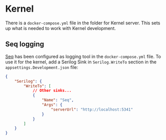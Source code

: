 # Kernel

There is a `docker-compose.yml` file in the folder for Kernel server.
This sets up what is needed to work with Kernel development.

## Seq logging

[Seq](https://datalust.co/seq) has been configured as logging tool in the `docker-compose.yml` file.
To use it for the kernel, add a Serilog Sink in `Serilog.WriteTo` section in the `appsettings.Development.json` file:

```json
{
    "Serilog": {
        "WriteTo": [
            // Other sinks...
            {
                "Name": "Seq",
                "Args": {
                    "serverUrl": "http://localhost:5341"
                }
            }
        ]
    }
}
````
